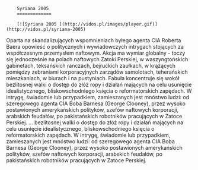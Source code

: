 
        Syriana 2005 
        =============
        
        [![Syriana 2005 ](http://vidos.pl/images/player.gif)](http://vidos.pl/syriana-2005)
        
        
 Oparta na skandalizujących wspomnieniach byłego agenta CIA Roberta Baera opowieść o politycznych i wywiadowczych intrygach stojących za współczesnym przemysłem naftowym. Akcja ma wymiar globalny - toczy się jednocześnie na polach naftowych Zatoki Perskiej, w waszyngtońskich gabinetach, teksańskich ranczach, bejruckich zaułkach, w krążących pomiędzy zebraniami korporacyjnych zarządów samolotach, teherańskich mieszkaniach, w biurach i na pustyniach. Fabuła koncentruje się wokół bezlitosnej walki o dostęp do złóż ropy i działań mających na celu usunięcie idealistycznego, bliskowschodniego księcia o reformatorskich zapędach. W intrygę, świadomie lub przypadkiem, zamieszanych jest mnóstwo ludzi: od szeregowego agenta CIA Boba Barnesa (George Clooney), przez wysoko postawionych amerykańskich polityków, szefów naftowych korporacji, arabskich feudałów, po pakistańskich robotników pracujących w Zatoce Perskiej.  ... bezlitosnej walki o dostęp do złóż ropy i działań mających na celu usunięcie idealistycznego, bliskowschodniego księcia o reformatorskich zapędach. W intrygę, świadomie lub przypadkiem, zamieszanych jest mnóstwo ludzi: od szeregowego agenta CIA Boba Barnesa (George Clooney), przez wysoko postawionych amerykańskich polityków, szefów naftowych korporacji, arabskich feudałów, po pakistańskich robotników pracujących w Zatoce Perskiej.
    